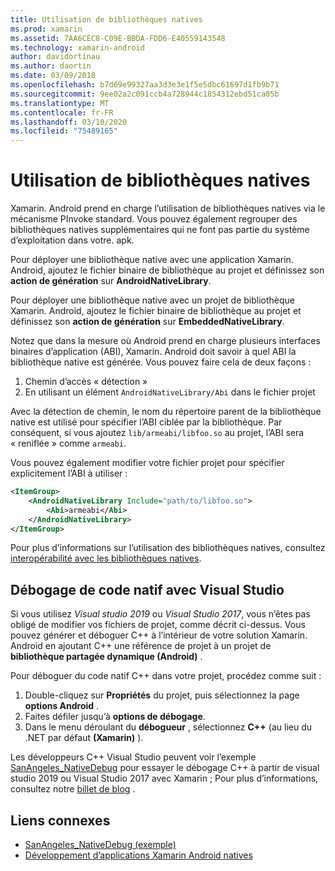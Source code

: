 ```yaml
---
title: Utilisation de bibliothèques natives
ms.prod: xamarin
ms.assetid: 7AA6CEC8-C09E-BBDA-FDD6-E40559143548
ms.technology: xamarin-android
author: davidortinau
ms.author: daortin
ms.date: 03/09/2018
ms.openlocfilehash: b7d69e99327aa3d3e3e1f5e5dbc61697d1fb9b71
ms.sourcegitcommit: 9ee02a2c091ccb4a728944c1854312ebd51ca05b
ms.translationtype: MT
ms.contentlocale: fr-FR
ms.lasthandoff: 03/10/2020
ms.locfileid: "75489165"
---
```

# <a name="using-native-libraries"></a>Utilisation de bibliothèques natives

Xamarin. Android prend en charge l’utilisation de bibliothèques natives via le mécanisme PInvoke standard. Vous pouvez également regrouper des bibliothèques natives supplémentaires qui ne font pas partie du système d’exploitation dans votre. apk.

Pour déployer une bibliothèque native avec une application Xamarin. Android, ajoutez le fichier binaire de bibliothèque au projet et définissez son **action de génération** sur **AndroidNativeLibrary**.

Pour déployer une bibliothèque native avec un projet de bibliothèque Xamarin. Android, ajoutez le fichier binaire de bibliothèque au projet et définissez son **action de génération** sur **EmbeddedNativeLibrary**.

Notez que dans la mesure où Android prend en charge plusieurs interfaces binaires d’application (ABI), Xamarin. Android doit savoir à quel ABI la bibliothèque native est générée.
Vous pouvez faire cela de deux façons :

1. Chemin d’accès « détection »
1. En utilisant un élément `AndroidNativeLibrary/Abi` dans le fichier projet

Avec la détection de chemin, le nom du répertoire parent de la bibliothèque native est utilisé pour spécifier l’ABI ciblée par la bibliothèque. Par conséquent, si vous ajoutez `lib/armeabi/libfoo.so` au projet, l’ABI sera « reniflée » comme `armeabi`.

Vous pouvez également modifier votre fichier projet pour spécifier explicitement l’ABI à utiliser :

```xml
<ItemGroup>
    <AndroidNativeLibrary Include="path/to/libfoo.so">
        <Abi>armeabi</Abi>
    </AndroidNativeLibrary>
</ItemGroup>
```

Pour plus d’informations sur l’utilisation des bibliothèques natives, consultez [interopérabilité avec les bibliothèques natives](https://www.mono-project.com/docs/advanced/pinvoke/).

## <a name="debugging-native-code-with-visual-studio"></a>Débogage de code natif avec Visual Studio

Si vous utilisez *Visual studio 2019* ou *Visual Studio 2017*, vous n’êtes pas obligé de modifier vos fichiers de projet, comme décrit ci-dessus.
Vous pouvez générer et déboguer C++ à l’intérieur de votre solution Xamarin. Android en ajoutant C++ une référence de projet à un projet de **bibliothèque partagée dynamique (Android)** .

Pour déboguer du code natif C++ dans votre projet, procédez comme suit :

1. Double-cliquez sur **Propriétés** du projet, puis sélectionnez la page **options Android** .
2. Faites défiler jusqu’à **options de débogage**.
3. Dans le menu déroulant du **débogueur** , sélectionnez **C++** (au lieu du .NET par défaut **(Xamarin)** ).

Les développeurs C++ Visual Studio peuvent voir l’exemple [SanAngeles_NativeDebug](https://docs.microsoft.com/samples/xamarin/monodroid-samples/sanangeles-ndk) pour essayer le débogage C++ à partir de visual studio 2019 ou Visual Studio 2017 avec Xamarin ; Pour plus d’informations, consultez notre [billet de blog](https://blog.xamarin.com/build-and-debug-c-libraries-in-xamarin-android-apps-with-visual-studio-2015/) .

## <a name="related-links"></a>Liens connexes

- [SanAngeles_NativeDebug (exemple)](https://docs.microsoft.com/samples/xamarin/monodroid-samples/sanangeles-ndk)
- [Développement d’applications Xamarin Android natives](https://blogs.msdn.microsoft.com/vcblog/2015/02/23/developing-xamarin-android-native-applications/)
